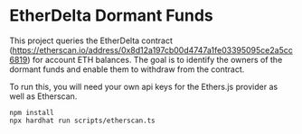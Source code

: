 # EtherDelta Dormant Funds

This project queries the EtherDelta contract (https://etherscan.io/address/0x8d12a197cb00d4747a1fe03395095ce2a5cc6819) for account ETH balances. The goal is to identify the owners of the dormant funds and enable them to withdraw from the contract.

To run this, you will need your own api keys for the Ethers.js provider as well as Etherscan.

```
npm install
npx hardhat run scripts/etherscan.ts
```
